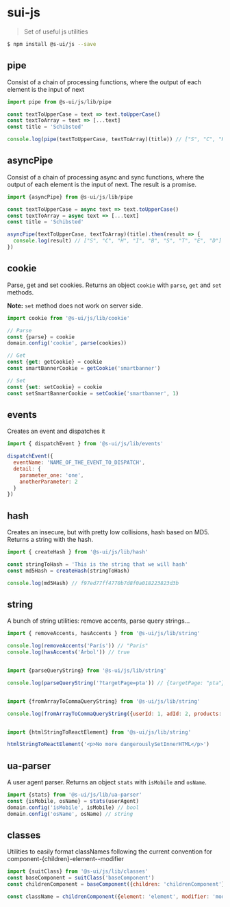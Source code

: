 # sui-js
> Set of useful js utilities

```sh
$ npm install @s-ui/js --save
```

## pipe
Consist of a chain of processing functions, where the output of each element is the input of next

```js
import pipe from @s-ui/js/lib/pipe

const textToUpperCase = text => text.toUpperCase()
const textToArray = text => [...text]
const title = 'Schibsted'

console.log(pipe(textToUpperCase, textToArray)(title)) // ["S", "C", "H", "I", "B", "S", "T", "E", "D"]
```

## asyncPipe
Consist of a chain of processing async and sync functions, where the output of each element is the input of next. The result is a promise.

```js
import {asyncPipe} from @s-ui/js/lib/pipe

const textToUpperCase = async text => text.toUpperCase()
const textToArray = async text => [...text]
const title = 'Schibsted'

asyncPipe(textToUpperCase, textToArray)(title).then(result => {
  console.log(result) // ["S", "C", "H", "I", "B", "S", "T", "E", "D"]
})
```

## cookie
Parse, get and set cookies. Returns an object `cookie` with `parse`, `get` and `set` methods.

**Note:** `set` method does not work on server side.

```js
import cookie from '@s-ui/js/lib/cookie'

// Parse
const {parse} = cookie
domain.config('cookie', parse(cookies))

// Get
const {get: getCookie} = cookie
const smartBannerCookie = getCookie('smartbanner')

// Set
const {set: setCookie} = cookie
const setSmartBannerCookie = setCookie('smartbanner', 1)
```

## events
Creates an event and dispatches it

```js
import { dispatchEvent } from '@s-ui/js/lib/events'

dispatchEvent({
  eventName: 'NAME_OF_THE_EVENT_TO_DISPATCH',
  detail: {
    parameter_one: 'one',
    anotherParameter: 2
  }
})
```

## hash
Creates an insecure, but with pretty low collisions, hash based on MD5. Returns a string with the hash.

```js
import { createHash } from '@s-ui/js/lib/hash'

const stringToHash = 'This is the string that we will hash'
const md5Hash = createHash(stringToHash)

console.log(md5Hash) // f97ed77ff4770b7d8f0a018223823d3b
```

## string
A bunch of string utilities: remove accents, parse query strings...

```js
import { removeAccents, hasAccents } from '@s-ui/js/lib/string'

console.log(removeAccents('París')) // "Paris"
console.log(hasAccents('Árbol')) // true


import {parseQueryString} from '@s-ui/js/lib/string'

console.log(parseQueryString('?targetPage=pta')) // {targetPage: "pta"}


import {fromArrayToCommaQueryString} from '@s-ui/js/lib/string'

console.log(fromArrayToCommaQueryString({userId: 1, adId: 2, products: [3, 4, 5]})) // 'userId=1&adId=2&products=3,4,5'


import {htmlStringToReactElement} from '@s-ui/js/lib/string'

htmlStringToReactElement('<p>No more dangerouslySetInnerHTML</p>')
```

## ua-parser
A user agent parser. Returns an object `stats` with `isMobile` and `osName`.

```js
import {stats} from '@s-ui/js/lib/ua-parser'
const {isMobile, osName} = stats(userAgent)
domain.config('isMobile', isMobile) // bool
domain.config('osName', osName) // string
```

## classes
Utilities to easily format classNames following the current convention for component-{children}-element--modifier

```js
import {suitClass} from '@s-ui/js/lib/classes'
const baseComponent = suitClass('baseComponent')
const childrenComponent = baseComponent({children: 'childrenComponent'})

const className = childrenComponent({element: 'element', modifier: 'modifier'}) // outputs: baseComponent-childrenComponent-element--modifier
```
